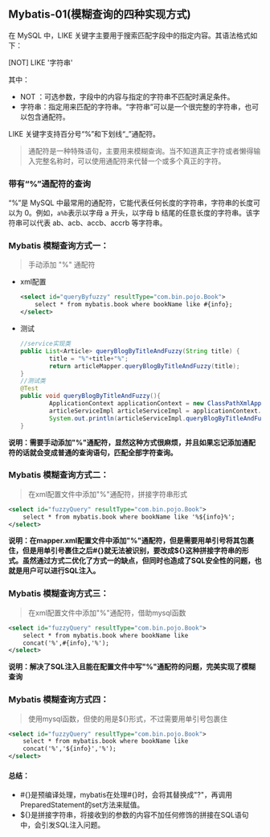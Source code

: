 ## Mybatis-01(模糊查询的四种实现方式)

在 MySQL 中，LIKE 关键字主要用于搜索匹配字段中的指定内容。其语法格式如下：

[NOT] LIKE '字符串'

其中：

- NOT ：可选参数，字段中的内容与指定的字符串不匹配时满足条件。
- 字符串：指定用来匹配的字符串。“字符串”可以是一个很完整的字符串，也可以包含通配符。


LIKE 关键字支持百分号“%”和下划线“_”通配符。

> 通配符是一种特殊语句，主要用来模糊查询。当不知道真正字符或者懒得输入完整名称时，可以使用通配符来代替一个或多个真正的字符。 

### 带有“%”通配符的查询

“%”是 MySQL 中最常用的通配符，它能代表任何长度的字符串，字符串的长度可以为 0。例如，`a%b`表示以字母 a 开头，以字母 b 结尾的任意长度的字符串。该字符串可以代表 ab、acb、accb、accrb 等字符串。

### Mybatis 模糊查询方式一：

> 手动添加 "%" 通配符

* xml配置

    ```xml
    <select id="queryByfuzzy" resultType="com.bin.pojo.Book">
        select * from mybatis.book where bookName like #{info};
    </select>
    ```

* 测试

    ```java
    //service实现类
    public List<Article> queryBlogByTitleAndFuzzy(String title) {
    		title = "%"+title+"%";
    		return articleMapper.queryBlogByTitleAndFuzzy(title);
    }
    //测试类
    @Test
    public void queryBlogByTitleAndFuzzy(){
    		ApplicationContext applicationContext = new ClassPathXmlApplicationContext("applicationContext.xml");
    		articleServiceImpl articleServiceImpl = applicationContext.getBean("articleServiceImpl", articleServiceImpl.class);
    		System.out.println(articleServiceImpl.queryBlogByTitleAndFuzzy("spring"));
    }
    ```

**说明：需要手动添加"%"通配符，显然这种方式很麻烦，并且如果忘记添加通配符的话就会变成普通的查询语句，匹配全部字符查询。**

### Mybatis 模糊查询方式二：

> 在xml配置文件中添加"%"通配符，拼接字符串形式

```xml
<select id="fuzzyQuery" resultType="com.bin.pojo.Book">
    select * from mybatis.book where bookName like '%${info}%';
</select>
```

**说明：在mapper.xml配置文件中添加"%"通配符，但是需要用单引号将其包裹住，但是用单引号裹住之后#{}就无法被识别，要改成${}这种拼接字符串的形式。虽然通过方式二优化了方式一的缺点，但同时也造成了SQL安全性的问题，也就是用户可以进行SQL注入。**

### Mybatis 模糊查询方式三：

> 在xml配置文件中添加"%"通配符，借助mysql函数

```xml
<select id="fuzzyQuery" resultType="com.bin.pojo.Book">
    select * from mybatis.book where bookName like 
    concat('%',#{info},'%');
</select>
```

**说明：解决了SQL注入且能在配置文件中写"%"通配符的问题，完美实现了模糊查询**

### Mybatis 模糊查询方式四：

> 使用mysql函数，但使的用是${}形式，不过需要用单引号包裹住

```xml
<select id="fuzzyQuery" resultType="com.bin.pojo.Book">
    select * from mybatis.book where bookName like 
    concat('%','${info}','%');
</select>
```

#### 总结：

- \#{}是预编译处理，mybatis在处理#{}时，会将其替换成"?"，再调用PreparedStatement的set方法来赋值。
- ${}是拼接字符串，将接收到的参数的内容不加任何修饰的拼接在SQL语句中，会引发SQL注入问题。